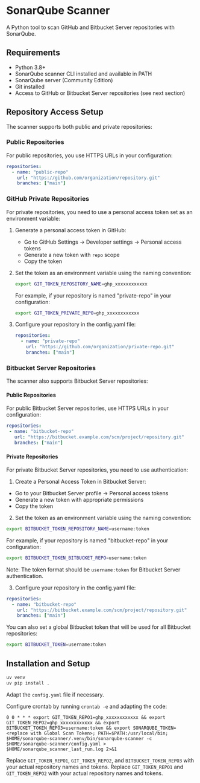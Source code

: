 # SonarQube Scanner

A Python tool to scan GitHub and Bitbucket Server repositories with SonarQube.

## Requirements

- Python 3.8+
- SonarQube scanner CLI installed and available in PATH
- SonarQube server (Community Edition)
- Git installed
- Access to GitHub or Bitbucket Server repositories (see next section)

## Repository Access Setup

The scanner supports both public and private repositories:

### Public Repositories

For public repositories, you use HTTPS URLs in your configuration:
```yaml
repositories:
  - name: "public-repo"
    url: "https://github.com/organization/repository.git"
    branches: ["main"]
```

### GitHub Private Repositories

For private repositories, you need to use a personal access token set as an environment variable:

1. Generate a personal access token in GitHub:
   - Go to GitHub Settings → Developer settings → Personal access tokens
   - Generate a new token with `repo` scope
   - Copy the token

2. Set the token as an environment variable using the naming convention:
   ```bash
   export GIT_TOKEN_REPOSITORY_NAME=ghp_xxxxxxxxxxxx
   ```

   For example, if your repository is named "private-repo" in your configuration:
   ```bash
   export GIT_TOKEN_PRIVATE_REPO=ghp_xxxxxxxxxxxx
   ```

3. Configure your repository in the config.yaml file:
   ```yaml
   repositories:
     - name: "private-repo"
       url: "https://github.com/organization/private-repo.git"
       branches: ["main"]
   ```

### Bitbucket Server Repositories

The scanner also supports Bitbucket Server repositories:

#### Public Repositories

For public Bitbucket Server repositories, use HTTPS URLs in your configuration:
```yaml
repositories:
 - name: "bitbucket-repo"
   url: "https://bitbucket.example.com/scm/project/repository.git"
   branches: ["main"]
```

#### Private Repositories

For private Bitbucket Server repositories, you need to use authentication:

1. Create a Personal Access Token in Bitbucket Server:
  - Go to your Bitbucket Server profile → Personal access tokens
  - Generate a new token with appropriate permissions
  - Copy the token

2. Set the token as an environment variable using the naming convention:
  ```bash
  export BITBUCKET_TOKEN_REPOSITORY_NAME=username:token
  ```

  For example, if your repository is named "bitbucket-repo" in your configuration:
  ```bash
  export BITBUCKET_TOKEN_BITBUCKET_REPO=username:token
  ```

  Note: The token format should be `username:token` for Bitbucket Server authentication.

3. Configure your repository in the config.yaml file:
  ```yaml
  repositories:
    - name: "bitbucket-repo"
      url: "https://bitbucket.example.com/scm/project/repository.git"
      branches: ["main"]
  ```

You can also set a global Bitbucket token that will be used for all Bitbucket repositories:
```bash
export BITBUCKET_TOKEN=username:token
```


## Installation and Setup

```bash
uv venv
uv pip install .
```

Adapt the `config.yaml` file if necessary.

Configure crontab by running `crontab -e` and adapting the code:

```
0 0 * * * export GIT_TOKEN_REPO1=ghp_xxxxxxxxxxxx && export GIT_TOKEN_REPO2=ghp_xxxxxxxxxxxx && export BITBUCKET_TOKEN_REPO3=username:token && export SONARQUBE_TOKEN=<replace with Global Scan Token>; PATH=$PATH:/usr/local/bin; $HOME/sonarqube-scanner/.venv/bin/sonarqube-scanner -c $HOME/sonarqube-scanner/config.yaml > $HOME/sonarqube_scanner_last_run.log 2>&1
```
Replace `GIT_TOKEN_REPO1`, `GIT_TOKEN_REPO2`, and `BITBUCKET_TOKEN_REPO3` with your actual repository names and tokens.
Replace `GIT_TOKEN_REPO1` and `GIT_TOKEN_REPO2` with your actual repository names and tokens.